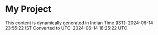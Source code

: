# My Project

This content is dynamically generated in Indian Time (IST): 2024-06-14 23:55:22 IST
Converted to UTC: 2024-06-14 18:25:22 UTC
